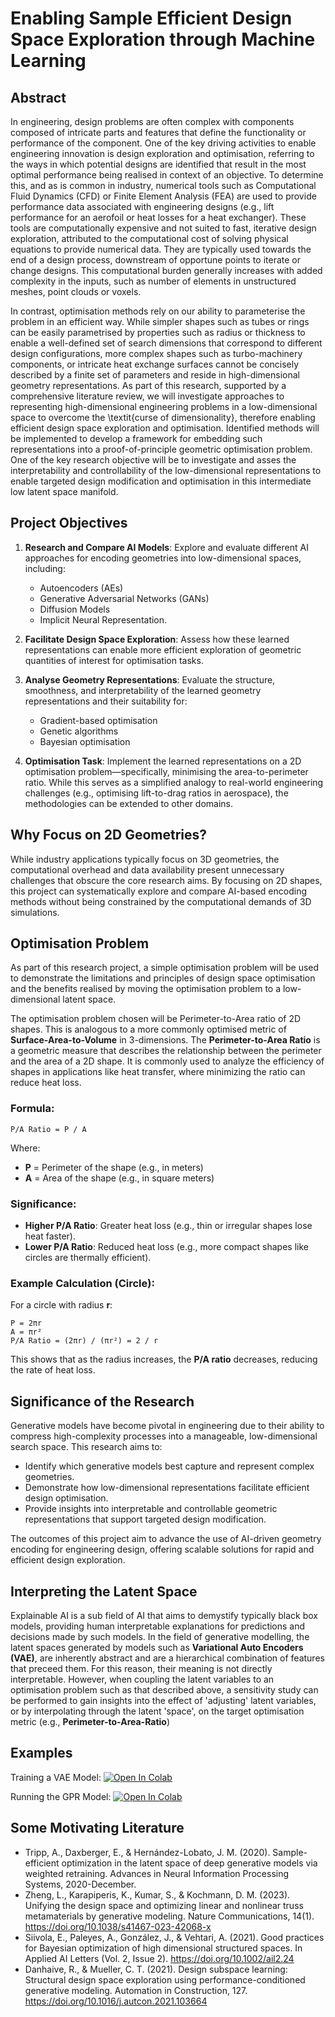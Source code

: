 # Enabling Sample Efficient Design Space Exploration through Machine Learning


## Abstract
In engineering, design problems are often complex with components composed of intricate parts and features that define the functionality or performance of the component. One of the key driving activities to enable engineering innovation is design exploration and optimisation, referring to the ways in which potential designs are identified that result in the most optimal performance being realised in context of an objective. To determine this, and as is common in industry, numerical tools such as Computational Fluid Dynamics (CFD) or Finite Element Analysis (FEA) are used to provide performance data associated with engineering designs (e.g., lift performance for an aerofoil or heat losses for a heat exchanger). These tools are computationally expensive and not suited to fast, iterative design exploration, attributed to the computational cost of solving physical equations to provide numerical data. They are typically used towards the end of a design process, downstream of opportune points to iterate or change designs. This computational burden generally increases with added complexity in the inputs, such as number of elements in unstructured meshes, point clouds or voxels.

In contrast, optimisation methods rely on our ability to parameterise the problem in an efficient way. While simpler shapes such as tubes or rings can be easily parametrised by properties such as radius or thickness to enable a well-defined set of search dimensions that correspond to different design configurations, more complex shapes such as turbo-machinery components, or intricate heat exchange surfaces cannot be concisely described by a finite set of parameters and reside in high-dimensional geometry representations. As part of this research, supported by a comprehensive literature review, we will investigate approaches to representing high-dimensional engineering problems in a low-dimensional space to overcome the \textit{curse of dimensionality}, therefore enabling efficient design space exploration and optimisation. Identified methods will be implemented to develop a framework for embedding such representations into a proof-of-principle geometric optimisation problem. One of the key research objective will be to investigate and asses the interpretability and controllability of the low-dimensional representations to enable targeted design modification and optimisation in this intermediate low latent space manifold.

## Project Objectives

1. **Research and Compare AI Models**: Explore and evaluate different AI approaches for encoding geometries into low-dimensional spaces, including:

   - Autoencoders (AEs)
   - Generative Adversarial Networks (GANs)
   - Diffusion Models
   - Implicit Neural Representation.

2. **Facilitate Design Space Exploration**: Assess how these learned representations can enable more efficient exploration of geometric quantities of interest for optimisation tasks.

3. **Analyse Geometry Representations**: Evaluate the structure, smoothness, and interpretability of the learned geometry representations and their suitability for:

   - Gradient-based optimisation
   - Genetic algorithms
   - Bayesian optimisation

4. **Optimisation Task**: Implement the learned representations on a 2D optimisation problem—specifically, minimising the area-to-perimeter ratio. While this serves as a simplified analogy to real-world engineering challenges (e.g., optimising lift-to-drag ratios in aerospace), the methodologies can be extended to other domains.

## Why Focus on 2D Geometries?

While industry applications typically focus on 3D geometries, the computational overhead and data availability present unnecessary challenges that obscure the core research aims. By focusing on 2D shapes, this project can systematically explore and compare AI-based encoding methods without being constrained by the computational demands of 3D simulations.

## Optimisation Problem
As part of this research project, a simple optimisation problem will be used to demonstrate the limitations and principles of design space optimisation and the benefits realised by moving the optimisation  problem to a low-dimensional latent space. 

The optimisation problem chosen will be Perimeter-to-Area ratio of 2D shapes. This is analogous to a more commonly optimised metric of **Surface-Area-to-Volume** in 3-dimensions. The **Perimeter-to-Area Ratio** is a geometric measure that describes the relationship between the perimeter and the area of a 2D shape. It is commonly used to analyze the efficiency of shapes in applications like heat transfer, where minimizing the ratio can reduce heat loss.

### Formula:

```
P/A Ratio = P / A
```

Where:
- **P** = Perimeter of the shape (e.g., in meters)
- **A** = Area of the shape (e.g., in square meters)

### Significance:

- **Higher P/A Ratio**: Greater heat loss (e.g., thin or irregular shapes lose heat faster).
- **Lower P/A Ratio**: Reduced heat loss (e.g., more compact shapes like circles are thermally efficient).

### Example Calculation (Circle):

For a circle with radius **r**:

```
P = 2πr
A = πr²
P/A Ratio = (2πr) / (πr²) = 2 / r
```

This shows that as the radius increases, the **P/A ratio** decreases, reducing the rate of heat loss.


## Significance of the Research

Generative models have become pivotal in engineering due to their ability to compress high-complexity processes into a manageable, low-dimensional search space. This research aims to:

- Identify which generative models best capture and represent complex geometries.
- Demonstrate how low-dimensional representations facilitate efficient design optimisation.
- Provide insights into interpretable and controllable geometric representations that support targeted design modification.

The outcomes of this project aim to advance the use of AI-driven geometry encoding for engineering design, offering scalable solutions for rapid and efficient design exploration.

## Interpreting the Latent Space
Explainable AI is a sub field of AI that aims to demystify typically black box models, providing human interpretable explanations for predictions and decisions made by such models. In the field of generative modelling, the latent spaces generated by models such as **Variational Auto Encoders (VAE)**, are inherently abstract and are a hierarchical combination of features that preceed them. For this reason, their meaning is not directly interpretable. However, when coupling the latent variables to an optimisation problem such as that described above, a sensitivity study can be performed to gain insights into the effect of 'adjusting' latent variables, or by interpolating through the latent 'space', on the target optimisation metric (e.g., **Perimeter-to-Area-Ratio**)

## Examples

Training a VAE Model:
<a href="https://colab.research.google.com/github/jhell1717/latentoptim/blob/main/examples/vae_examples/train_vae.ipynb" target="_parent"><img src="https://colab.research.google.com/assets/colab-badge.svg" alt="Open In Colab"/></a>

Running the GPR Model:
<a href="https://colab.research.google.com/github/jhell1717/latentoptim/blob/main/examples/ga_examples/run_GA.ipynb" target="_parent"><img src="https://colab.research.google.com/assets/colab-badge.svg" alt="Open In Colab"/></a>


## Some Motivating Literature
- Tripp, A., Daxberger, E., & Hernández-Lobato, J. M. (2020). Sample-efficient optimization in the latent space of deep generative models via weighted retraining. Advances in Neural Information Processing Systems, 2020-December.
- Zheng, L., Karapiperis, K., Kumar, S., & Kochmann, D. M. (2023). Unifying the design space and optimizing linear and nonlinear truss metamaterials by generative modeling. Nature Communications, 14(1). https://doi.org/10.1038/s41467-023-42068-x
- Siivola, E., Paleyes, A., González, J., & Vehtari, A. (2021). Good practices for Bayesian optimization of high dimensional structured spaces. In Applied AI Letters (Vol. 2, Issue 2). https://doi.org/10.1002/ail2.24
- Danhaive, R., & Mueller, C. T. (2021). Design subspace learning: Structural design space exploration using performance-conditioned generative modeling. Automation in Construction, 127. https://doi.org/10.1016/j.autcon.2021.103664

